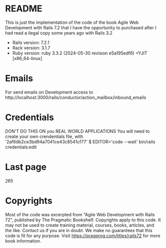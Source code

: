 # README
This is just the implementation of the code of the book Agile Web Development with Rails 7.2 that I have the opportunity to purchased after I had read a ilegal copy some years ago with Rails 3.2

- Rails version: 7.2.1
- Rack version: 3.1.7
- Ruby version: ruby 3.3.2 (2024-05-30 revision e5a195edf6) +YJIT [x86_64-linux]


# Emails
For send emails on Development access to http://localhost:3000/rails/conductor/action_mailbox/inbound_emails

# Credentials
DON'T DO THIS ON you REAL WORLD APPLICATIONS
You will need to create your own crendentials file, with '2af6db2ce3bd94a7041ce43c8541cf77'
$ EDITOR='code --wait' bin/rails credentials:edit

# Last page
265


# Copyrights
Most of the code was excerpted from "Agile Web Development with Rails 72",
published by The Pragmatic Bookshelf.
Copyrights apply to this code. It may not be used to create training material,
courses, books, articles, and the like. Contact us if you are in doubt.
We make no guarantees that this code is fit for any purpose.
Visit https://pragprog.com/titles/rails72 for more book information.
